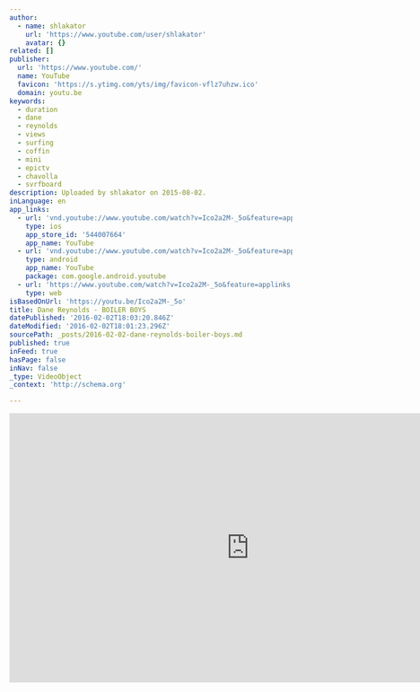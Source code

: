 ```yaml
---
author:
  - name: shlakator
    url: 'https://www.youtube.com/user/shlakator'
    avatar: {}
related: []
publisher:
  url: 'https://www.youtube.com/'
  name: YouTube
  favicon: 'https://s.ytimg.com/yts/img/favicon-vflz7uhzw.ico'
  domain: youtu.be
keywords:
  - duration
  - dane
  - reynolds
  - views
  - surfing
  - coffin
  - mini
  - epictv
  - chavolla
  - svrfboard
description: Uploaded by shlakator on 2015-08-02.
inLanguage: en
app_links:
  - url: 'vnd.youtube://www.youtube.com/watch?v=Ico2a2M-_5o&feature=applinks'
    type: ios
    app_store_id: '544007664'
    app_name: YouTube
  - url: 'vnd.youtube://www.youtube.com/watch?v=Ico2a2M-_5o&feature=applinks'
    type: android
    app_name: YouTube
    package: com.google.android.youtube
  - url: 'https://www.youtube.com/watch?v=Ico2a2M-_5o&feature=applinks'
    type: web
isBasedOnUrl: 'https://youtu.be/Ico2a2M-_5o'
title: Dane Reynolds - BOILER BOYS
datePublished: '2016-02-02T18:03:20.846Z'
dateModified: '2016-02-02T18:01:23.296Z'
sourcePath: _posts/2016-02-02-dane-reynolds-boiler-boys.md
published: true
inFeed: true
hasPage: false
inNav: false
_type: VideoObject
_context: 'http://schema.org'

---
```

<iframe src="https://cdn.embedly.com/widgets/media.html?src=https%3A%2F%2Fwww.youtube.com%2Fembed%2FIco2a2M-_5o%3Ffeature%3Doembed&amp;url=https%3A%2F%2Fwww.youtube.com%2Fwatch%3Fv%3DIco2a2M-_5o%26feature%3Dyoutu.be&amp;image=https%3A%2F%2Fi.ytimg.com%2Fvi%2FIco2a2M-_5o%2Fhqdefault.jpg&amp;key=b7d04c9b404c499eba89ee7072e1c4f7&amp;type=text%2Fhtml&amp;schema=youtube" width="854" height="480" scrolling="no" frameborder="0" allowfullscreen="allowfullscreen" style=""></iframe>